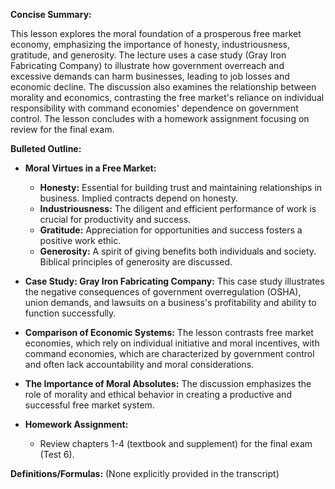 **Concise Summary:**

This lesson explores the moral foundation of a prosperous free market economy, emphasizing the importance of honesty, industriousness, gratitude, and generosity. The lecture uses a case study (Gray Iron Fabricating Company) to illustrate how government overreach and excessive demands can harm businesses, leading to job losses and economic decline.  The discussion also examines the relationship between morality and economics, contrasting the free market's reliance on individual responsibility with command economies' dependence on government control. The lesson concludes with a homework assignment focusing on review for the final exam.


**Bulleted Outline:**

* **Moral Virtues in a Free Market:**
    * **Honesty:**  Essential for building trust and maintaining relationships in business.  Implied contracts depend on honesty.
    * **Industriousness:**  The diligent and efficient performance of work is crucial for productivity and success.
    * **Gratitude:**  Appreciation for opportunities and success fosters a positive work ethic.
    * **Generosity:**  A spirit of giving benefits both individuals and society.  Biblical principles of generosity are discussed.

* **Case Study: Gray Iron Fabricating Company:** This case study illustrates the negative consequences of government overregulation (OSHA), union demands, and lawsuits on a business's profitability and ability to function successfully.

* **Comparison of Economic Systems:** The lesson contrasts free market economies, which rely on individual initiative and moral incentives, with command economies, which are characterized by government control and often lack accountability and moral considerations.

* **The Importance of Moral Absolutes:** The discussion emphasizes the role of morality and ethical behavior in creating a productive and successful free market system.


* **Homework Assignment:**
    * Review chapters 1-4 (textbook and supplement) for the final exam (Test 6).


**Definitions/Formulas:** (None explicitly provided in the transcript)


